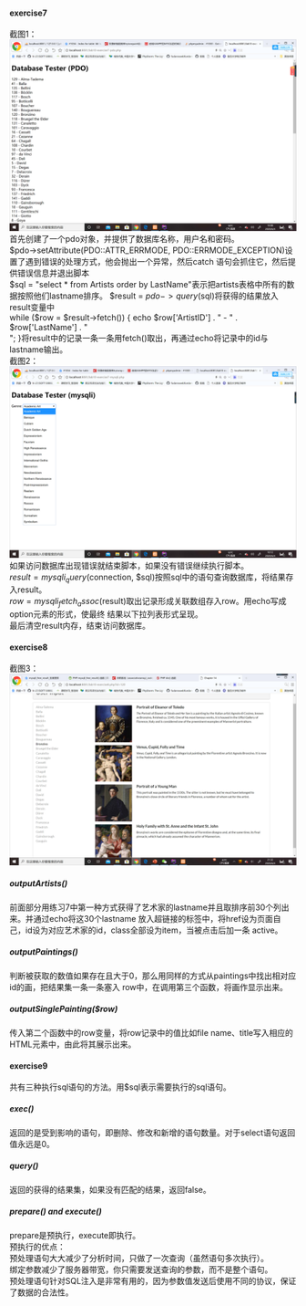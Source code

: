 #### exercise7
截图1：
![img1](截图1.jpg)<br>
首先创建了一个pdo对象，并提供了数据库名称，用户名和密码。<br>
$pdo->setAttribute(PDO::ATTR_ERRMODE, PDO::ERRMODE_EXCEPTION)设置了遇到错误的处理方式，他会抛出一个异常，然后catch
语句会抓住它，然后提供错误信息并退出脚本<br>
$sql = "select * from Artists order by LastName"表示把artists表格中所有的数据按照他们lastname排序。
 $result = $pdo->query($sql)将获得的结果放入result变量中<br>
 while ($row = $result->fetch()) {
         echo $row['ArtistID'] . " - " . $row['LastName'] . "<br/>";
     }将result中的记录一条一条用fetch()取出，再通过echo将记录中的id与lastname输出。<br>
截图2：
![img2](截图2.jpg)<br>
如果访问数据库出现错误就结束脚本，如果没有错误继续执行脚本。<br>
$result = mysqli_query($connection, $sql)按照sql中的语句查询数据库，将结果存入result。<br>
$row = mysqli_fetch_assoc($result)取出记录形成关联数组存入row。用echo写成option元素的形式，使最终
结果以下拉列表形式呈现。<br>
最后清空result内存，结束访问数据库。
#### exercise8
截图3：
![ing](截图3.jpg)<br>
##### outputArtists()
前面部分用练习7中第一种方式获得了艺术家的lastname并且取排序前30个列出来。并通过echo将这30个lastname
放入超链接的标签中，将href设为页面自己，id设为对应艺术家的id，class全部设为item，当被点击后加一条
active。<br>
##### outputPaintings() 
判断被获取的数值如果存在且大于0，那么用同样的方式从paintings中找出相对应id的画，把结果集一条一条塞入
row中，在调用第三个函数，将画作显示出来。<br>
##### outputSinglePainting($row)
传入第二个函数中的row变量，将row记录中的值比如file name、title写入相应的HTML元素中，由此将其展示出来。<br>
#### exercise9
共有三种执行sql语句的方法。用$sql表示需要执行的sql语句。<br>
##### exec()
返回的是受到影响的语句，即删除、修改和新增的语句数量。对于select语句返回值永远是0。<br>
##### query()
返回的获得的结果集，如果没有匹配的结果，返回false。<br>
##### prepare() and execute()
prepare是预执行，execute即执行。<br>
预执行的优点：<br>
预处理语句大大减少了分析时间，只做了一次查询（虽然语句多次执行）。<br>
绑定参数减少了服务器带宽，你只需要发送查询的参数，而不是整个语句。<br>
预处理语句针对SQL注入是非常有用的，因为参数值发送后使用不同的协议，保证了数据的合法性。